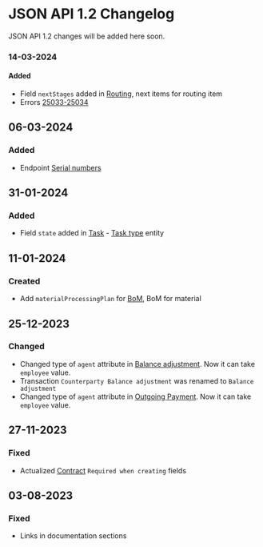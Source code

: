 # JSON API 1.2 Changelog

JSON API 1.2 changes will be added here soon.

### 14-03-2024
#### Added
- Field `nextStages` added in [Routing](https://dev.kladana.in/doc/api/remap/1.2/dictionaries/#entities-routing), next items for routing item
- Errors [25033-25034](https://dev.kladana.in/doc/api/remap/1.2/#kladana-json-api-errors-error-codes-for-production-operations)

## 06-03-2024
### Added
- Endpoint [Serial numbers](https://dev.kladana.in/doc/api/remap/1.2/dictionaries/#entities-serial-number)

## 31-01-2024
### Added
- Field `state` added in [Task](https://dev.kladana.in/doc/api/remap/1.2/dictionaries/#entities-task) - [Task type](https://dev.kladana.in/doc/api/remap/1.2/dictionaries/#entities-task-task-type) entity

## 11-01-2024
### Created
- Add `materialProcessingPlan` for [BoM](https://dev.kladana.in/doc/api/remap/1.2/dictionaries/#entities-bills-of-materials), BoM for material

## 25-12-2023
### Changed
- Changed type of `agent` attribute in [Balance adjustment](https://dev.kladana.in/doc/api/remap/1.2/documents/#transactions-balance-adjustment). Now it can take `employee` value.
- Transaction `Counterparty Balance adjustment` was renamed to `Balance adjustment`
- Changed type of `agent` attribute in [Outgoing Payment](https://dev.kladana.in/doc/api/remap/1.2/documents/#transactions-outgoing-payment). Now it can take `employee` value.

## 27-11-2023
### Fixed
- Actualized [Contract](https://dev.kladana.in/doc/api/remap/1.2/dictionaries/#entities-contract) `Required when creating` fields

## 03-08-2023
### Fixed
- Links in documentation sections
